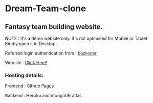 # Dream-Team-clone

## Fantasy team building website.

NOTE : It's a demo website only. It's not optimised for Mobile or Tablet. Kindly open it in Desktop.

Referred login authentication from : [bezkoder](https://github.com/bezkoder)

Website : [Click Here!](https://praveennaik8.github.io/Frontend/)


### Hosting details:

Frontend : Github Pages

Backend : Heroku and mongoDB atlas
